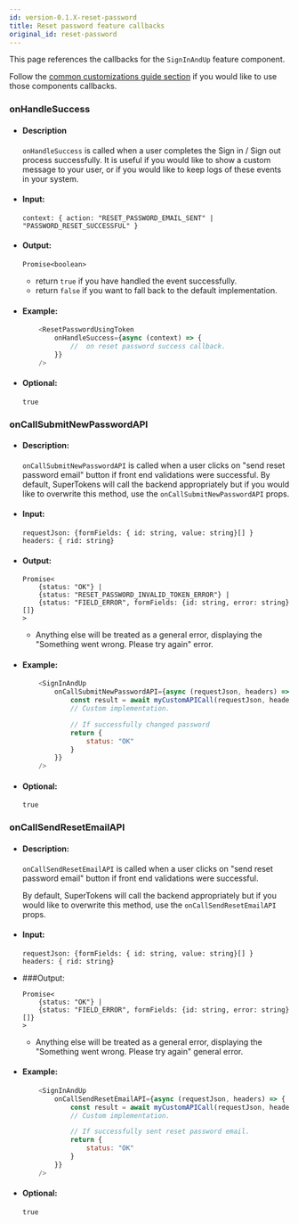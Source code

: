 ```yaml
---
id: version-0.1.X-reset-password
title: Reset password feature callbacks
original_id: reset-password
---
```


This page references the callbacks for the `SignInAndUp` feature component. 

Follow the [common customizations guide section](/docs/emailpassword/common-customizations/reset-password/embed-in-page) if you would like to use those components callbacks.


### onHandleSuccess

- #### Description

    `onHandleSuccess` is called when a user completes the Sign in / Sign out process successfully. It is useful if you would like to show a custom message to your user, or if you would like to keep logs of these events in your system.

- #### Input:

    ```
    context: { action: "RESET_PASSWORD_EMAIL_SENT" | "PASSWORD_RESET_SUCCESSFUL" }
    ```

- #### Output:

    ```
    Promise<boolean>
    ```
    - return `true` if you have handled the event successfully.
    - return `false` if you want to fall back to the default implementation.

- #### Example: 

    ```js
        <ResetPasswordUsingToken
            onHandleSuccess={async (context) => {
                //  on reset password success callback.
            }}
        />
    ```

- #### Optional:

    `true`
    


### onCallSubmitNewPasswordAPI

- #### Description:

    `onCallSubmitNewPasswordAPI` is called when a user clicks on "send reset password email" button if front end validations were successful.
    By default, SuperTokens will call the backend appropriately but if you would like to overwrite this method, use the `onCallSubmitNewPasswordAPI` props.

- #### Input:

    ```
    requestJson: {formFields: { id: string, value: string}[] }
    headers: { rid: string}
    ```

- #### Output:

    ```
    Promise<
        {status: "OK"} |
        {status: "RESET_PASSWORD_INVALID_TOKEN_ERROR"} |
        {status: "FIELD_ERROR", formFields: {id: string, error: string}[]}
    >
    ```

    - Anything else will be treated as a general error, displaying the "Something went wrong. Please try again" error.

- #### Example: 

    ```js
        <SignInAndUp
            onCallSubmitNewPasswordAPI={async (requestJson, headers) => {
                const result = await myCustomAPICall(requestJson, headers);
                // Custom implementation.

                // If successfully changed password
                return {
                    status: "OK"
                }
            }}
        />
    ```

- #### Optional:

    `true`

### onCallSendResetEmailAPI

- #### Description:

    `onCallSendResetEmailAPI` is called when a user clicks on "send reset password email" button if front end validations were successful.

    By default, SuperTokens will call the backend appropriately but if you would like to overwrite this method, use the `onCallSendResetEmailAPI` props.

- #### Input:

    ```
    requestJson: {formFields: { id: string, value: string}[] }
    headers: { rid: string}
    ```

- ###Output:

    ```
    Promise<
        {status: "OK"} |
        {status: "FIELD_ERROR", formFields: {id: string, error: string}[]}
    >
    ```
    - Anything else will be treated as a general error, displaying the "Something went wrong. Please try again" general error.

- #### Example: 

    ```js
        <SignInAndUp
            onCallSendResetEmailAPI={async (requestJson, headers) => {
                const result = await myCustomAPICall(requestJson, headers);
                // Custom implementation.

                // If successfully sent reset password email.
                return {
                    status: "OK"
                }
            }}
        />
    ```

- #### Optional:

    `true`
